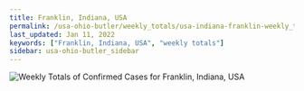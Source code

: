```yaml
---
title: Franklin, Indiana, USA
permalink: /usa-ohio-butler/weekly_totals/usa-indiana-franklin-weekly_totals.html
last_updated: Jan 11, 2022
keywords: ["Franklin, Indiana, USA", "weekly totals"]
sidebar: usa-ohio-butler_sidebar
---
```


![Weekly Totals of Confirmed Cases for Franklin, Indiana, USA](/covid_tracker/images/graphs/usa-indiana-franklin-weekly_totals_graph.png)
